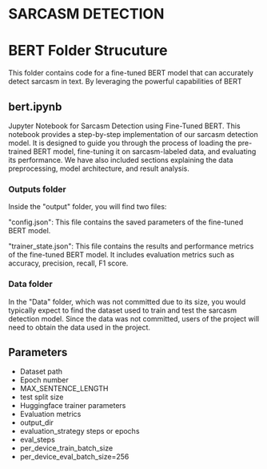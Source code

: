 # SARCASM DETECTION

# BERT Folder Strucuture
This folder contains code for a fine-tuned BERT model that can accurately detect sarcasm in text. By leveraging the powerful capabilities of BERT

## bert.ipynb 
Jupyter Notebook for Sarcasm Detection using Fine-Tuned BERT.
This notebook provides a step-by-step implementation of our  sarcasm detection model. It is designed to guide you through the process of loading the pre-trained BERT model, fine-tuning it on sarcasm-labeled data, and evaluating its performance. We have also included sections explaining the data preprocessing, model architecture, and result analysis. 
### Outputs folder
Inside the "output" folder, you will find two  files:

"config.json":
    This file contains the saved parameters  of the fine-tuned BERT model.

"trainer_state.json":
    This file contains the results and performance metrics of the fine-tuned BERT model. It includes evaluation metrics such as accuracy, precision, recall, F1 score.
### Data folder
In the "Data" folder, which was not committed due to its size, you would typically expect to find the dataset used to train and test the sarcasm detection model.
Since the data was not committed, users of the project will need to obtain the data used in the project.
## Parameters
- Dataset path
- Epoch number
- MAX_SENTENCE_LENGTH
- test split size
- Huggingface trainer parameters
- Evaluation metrics
- output_dir
- evaluation_strategy steps or epochs
- eval_steps 
- per_device_train_batch_size
- per_device_eval_batch_size=256


